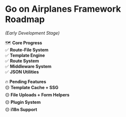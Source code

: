 # **Go on Airplanes** Framework Roadmap  
*(Early Development Stage)*  

🗺 **Core Progress**  
✅ **Route-File System**  
✅ **Template Engine**  
✅ **Route System**  
✅ **Middleware System**  
✅ **JSON Utilities**  

🔥 **Pending Features**  
🟡 **Template Cache + SSG**  
🟡 **File Uploads + Form Helpers**  
🟡 **Plugin System**  
🟡 **i18n Support**  
